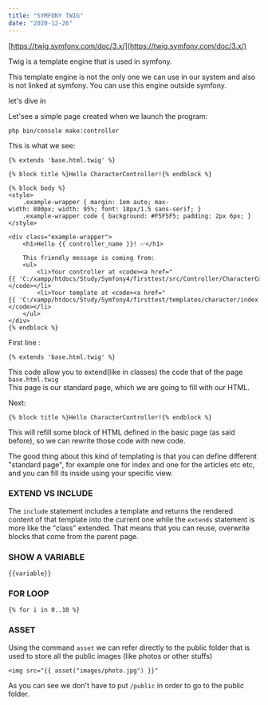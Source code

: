 ```yaml
---
title: "SYMFONY TWIG"
date: "2020-12-26"
---
```


[https://twig.symfony.com/doc/3.x/](https://twig.symfony.com/doc/3.x/)

Twig is a template engine that is used in symfony.

This template engine is not the only one we can use in our system and also is not linked at symfony. You can use this engine outside symfony.

let's dive in

Let'see a simple page created when we launch the program:

`php bin/console make:controller`

This is what we see:

```
{% extends 'base.html.twig' %}

{% block title %}Hello CharacterController!{% endblock %}

{% block body %}
<style>
    .example-wrapper { margin: 1em auto; max-width: 800px; width: 95%; font: 18px/1.5 sans-serif; }
    .example-wrapper code { background: #F5F5F5; padding: 2px 6px; }
</style>

<div class="example-wrapper">
    <h1>Hello {{ controller_name }}! ✅</h1>

    This friendly message is coming from:
    <ul>
        <li>Your controller at <code><a href="{{ 'C:/xampp/htdocs/Study/Symfony4/firsttest/src/Controller/CharacterController.php'|file_link(0) }}">src/Controller/CharacterController.php</a></code></li>
        <li>Your template at <code><a href="{{ 'C:/xampp/htdocs/Study/Symfony4/firsttest/templates/character/index.html.twig'|file_link(0) }}">templates/character/index.html.twig</a></code></li>
    </ul>
</div>
{% endblock %}
```

First line :

```
{% extends 'base.html.twig' %}
```

This code allow you to extend(like in classes) the code that of the page `base.html.twig`  
This page is our standard page, which we are going to fill with our HTML.

Next:

```
{% block title %}Hello CharacterController!{% endblock %}
```

This will refill some block of HTML defined in the basic page (as said before), so we can rewrite those code with new code.

The good thing about this kind of templating is that you can define different "standard page", for example one for index and one for the articles etc etc, and you can fill its inside using your specific view.

### EXTEND VS INCLUDE

The `include` statement includes a template and returns the rendered content of that template into the current one while the `extends` statement is more like the "class" extended. That means that you can reuse, overwrite blocks that come from the parent page.

### SHOW A VARIABLE

`{{variable}}`

### FOR LOOP

```
{% for i in 0..10 %}
```

### ASSET

Using the command `asset` we can refer directly to the public folder that is used to store all the public images (like photos or other stuffs)

```
<img src="{{ asset("images/photo.jpg") }}"
```

As you can see we don't have to put `/public` in order to go to the public folder.

